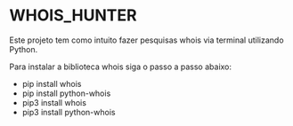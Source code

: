 # WHOIS_HUNTER
Este projeto tem como intuito fazer pesquisas whois via terminal utilizando Python.

Para instalar a biblioteca whois siga o passo a passo abaixo:
* pip install whois
* pip install python-whois
* pip3 install whois
* pip3 install python-whois
